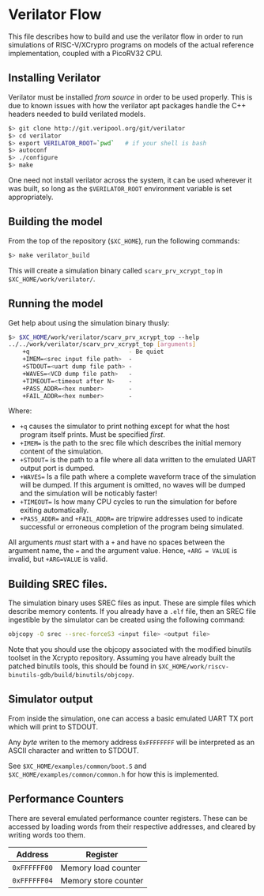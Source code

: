 
# Verilator Flow

This file describes how to build and use the verilator flow in order
to run simulations of RISC-V/XCrypro programs on models of the actual
reference implementation, coupled with a PicoRV32 CPU.

## Installing Verilator

Verilator must be installed *from source* in order to be used properly.
This is due to known issues with how the verilator apt packages handle
the C++ headers needed to build verilated models.

```sh
$> git clone http://git.veripool.org/git/verilator
$> cd verilator
$> export VERILATOR_ROOT=`pwd`   # if your shell is bash
$> autoconf
$> ./configure
$> make
```

One need not install verilator across the system, it can be used wherever
it was built, so long as the `$VERILATOR_ROOT` environment variable is
set appropriately.

## Building the model

From the top of the repository (`$XC_HOME`), run the following commands:

```sh
$> make verilator_build
```

This will create a simulation binary called `scarv_prv_xcrypt_top`
in `$XC_HOME/work/verilator/`.

## Running the model

Get help about using the simulation binary thusly:

```sh
$> $XC_HOME/work/verilator/scarv_prv_xcrypt_top --help
../../work/verilator/scarv_prv_xcrypt_top [arguments]
    +q                            - Be quiet
	+IMEM=<srec input file path>  -
	+STDOUT=<uart dump file path> -
	+WAVES=<VCD dump file path>   -
	+TIMEOUT=<timeout after N>    -
	+PASS_ADDR=<hex number>       -
	+FAIL_ADDR=<hex number>       -
```

Where:

- `+q` causes the simulator to print nothing except for what the host
    program itself prints. Must be specified *first*.
- `+IMEM=` is the path to the srec file which describes the initial
    memory content of the simulation.
- `+STDOUT=` is the path to a file where all data written to the emulated
    UART output port is dumped.
- `+WAVES=` Is a file path where a complete waveform trace of the
    simulation will be dumped. If this argument is omitted, no waves will
    be dumped and the simulation will be noticably faster!
- `+TIMEOUT=` Is how many CPU cycles to run the simulation for before
    exiting automatically.
- `+PASS_ADDR=` and `+FAIL_ADDR=` are tripwire addresses used to indicate
    successful or erroneous completion of the program being simulated.

All arguments *must* start with a `+` and have no spaces between the argument
name, the `=` and the argument value. Hence, `+ARG = VALUE` is invalid, but
`+ARG=VALUE` is valid.

## Building SREC files.

The simulation binary uses SREC files as input. These are simple files
which describe memory contents. If you already have a `.elf` file, then
an SREC file ingestible by the simulator can be created using the following
command:

```sh
objcopy -O srec --srec-forceS3 <input file> <output file>
```

Note that you should use the objcopy associated with the modified binutils
toolset in the Xcrypto repository. Assuming you have already built the
patched binutils tools, this should be found in
`$XC_HOME/work/riscv-binutils-gdb/build/binutils/objcopy`.

## Simulator output

From inside the simulation, one can access a basic emulated UART TX port
which will print to STDOUT.

Any *byte* writen to the memory address `0xFFFFFFFF` will be interpreted as
an ASCII character and written to STDOUT.

See `$XC_HOME/examples/common/boot.S` and `$XC_HOME/examples/common/common.h`
for how this is implemented.

## Performance Counters

There are several emulated performance counter registers.
These can be accessed by loading words from their respective addresses, and
cleared by writing words too them.

Address     | Register
------------|------------------------------------------------------
`0xFFFFFF00`| Memory load counter
`0xFFFFFF04`| Memory store counter
